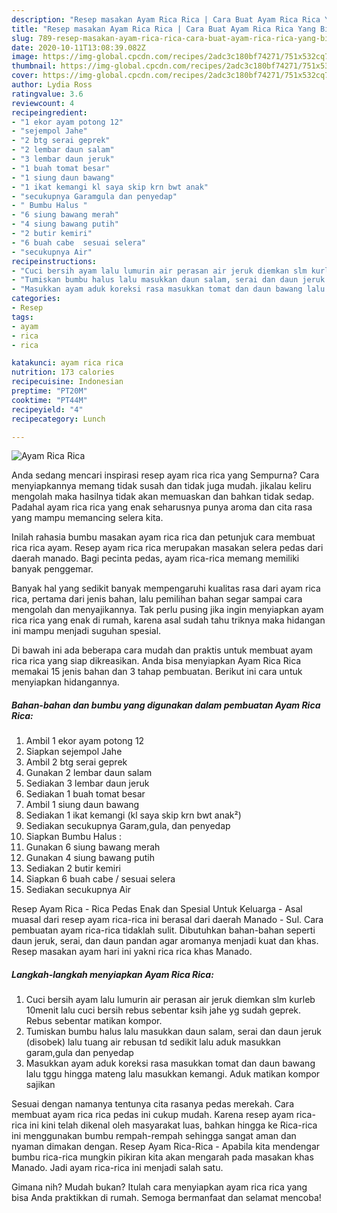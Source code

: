 ```yaml
---
description: "Resep masakan Ayam Rica Rica | Cara Buat Ayam Rica Rica Yang Bikin Ngiler"
title: "Resep masakan Ayam Rica Rica | Cara Buat Ayam Rica Rica Yang Bikin Ngiler"
slug: 789-resep-masakan-ayam-rica-rica-cara-buat-ayam-rica-rica-yang-bikin-ngiler
date: 2020-10-11T13:08:39.082Z
image: https://img-global.cpcdn.com/recipes/2adc3c180bf74271/751x532cq70/ayam-rica-rica-foto-resep-utama.jpg
thumbnail: https://img-global.cpcdn.com/recipes/2adc3c180bf74271/751x532cq70/ayam-rica-rica-foto-resep-utama.jpg
cover: https://img-global.cpcdn.com/recipes/2adc3c180bf74271/751x532cq70/ayam-rica-rica-foto-resep-utama.jpg
author: Lydia Ross
ratingvalue: 3.6
reviewcount: 4
recipeingredient:
- "1 ekor ayam potong 12"
- "sejempol Jahe"
- "2 btg serai geprek"
- "2 lembar daun salam"
- "3 lembar daun jeruk"
- "1 buah tomat besar"
- "1 siung daun bawang"
- "1 ikat kemangi kl saya skip krn bwt anak"
- "secukupnya Garamgula dan penyedap"
- " Bumbu Halus "
- "6 siung bawang merah"
- "4 siung bawang putih"
- "2 butir kemiri"
- "6 buah cabe  sesuai selera"
- "secukupnya Air"
recipeinstructions:
- "Cuci bersih ayam lalu lumurin air perasan air jeruk diemkan slm kurleb 10menit lalu cuci bersih rebus sebentar ksih jahe yg sudah geprek. Rebus sebentar matikan kompor."
- "Tumiskan bumbu halus lalu masukkan daun salam, serai dan daun jeruk (disobek) lalu tuang air rebusan td sedikit lalu aduk masukkan garam,gula dan penyedap"
- "Masukkan ayam aduk koreksi rasa masukkan tomat dan daun bawang lalu tggu hingga mateng lalu masukkan kemangi. Aduk matikan kompor sajikan"
categories:
- Resep
tags:
- ayam
- rica
- rica

katakunci: ayam rica rica 
nutrition: 173 calories
recipecuisine: Indonesian
preptime: "PT20M"
cooktime: "PT44M"
recipeyield: "4"
recipecategory: Lunch

---
```



![Ayam Rica Rica](https://img-global.cpcdn.com/recipes/2adc3c180bf74271/751x532cq70/ayam-rica-rica-foto-resep-utama.jpg)

Anda sedang mencari inspirasi resep ayam rica rica yang Sempurna? Cara menyiapkannya memang tidak susah dan tidak juga mudah. jikalau keliru mengolah maka hasilnya tidak akan memuaskan dan bahkan tidak sedap. Padahal ayam rica rica yang enak seharusnya punya aroma dan cita rasa yang mampu memancing selera kita.

Inilah rahasia bumbu masakan ayam rica rica dan petunjuk cara membuat rica rica ayam. Resep ayam rica rica merupakan masakan selera pedas dari daerah manado. Bagi pecinta pedas, ayam rica-rica memang memiliki banyak penggemar.

Banyak hal yang sedikit banyak mempengaruhi kualitas rasa dari ayam rica rica, pertama dari jenis bahan, lalu pemilihan bahan segar sampai cara mengolah dan menyajikannya. Tak perlu pusing jika ingin menyiapkan ayam rica rica yang enak di rumah, karena asal sudah tahu triknya maka hidangan ini mampu menjadi suguhan spesial.


Di bawah ini ada beberapa cara mudah dan praktis untuk membuat ayam rica rica yang siap dikreasikan. Anda bisa menyiapkan Ayam Rica Rica memakai 15 jenis bahan dan 3 tahap pembuatan. Berikut ini cara untuk menyiapkan hidangannya.

<!--inarticleads1-->

##### Bahan-bahan dan bumbu yang digunakan dalam pembuatan Ayam Rica Rica:

1. Ambil 1 ekor ayam potong 12
1. Siapkan sejempol Jahe
1. Ambil 2 btg serai geprek
1. Gunakan 2 lembar daun salam
1. Sediakan 3 lembar daun jeruk
1. Sediakan 1 buah tomat besar
1. Ambil 1 siung daun bawang
1. Sediakan 1 ikat kemangi (kl saya skip krn bwt anak²)
1. Sediakan secukupnya Garam,gula, dan penyedap
1. Siapkan  Bumbu Halus :
1. Gunakan 6 siung bawang merah
1. Gunakan 4 siung bawang putih
1. Sediakan 2 butir kemiri
1. Siapkan 6 buah cabe / sesuai selera
1. Sediakan secukupnya Air


Resep Ayam Rica - Rica Pedas Enak dan Spesial Untuk Keluarga - Asal muasal dari resep ayam rica-rica ini berasal dari daerah Manado - Sul. Cara pembuatan ayam rica-rica tidaklah sulit. Dibutuhkan bahan-bahan seperti daun jeruk, serai, dan daun pandan agar aromanya menjadi kuat dan khas. Resep masakan ayam hari ini yakni rica rica khas Manado. 

<!--inarticleads2-->

##### Langkah-langkah menyiapkan Ayam Rica Rica:

1. Cuci bersih ayam lalu lumurin air perasan air jeruk diemkan slm kurleb 10menit lalu cuci bersih rebus sebentar ksih jahe yg sudah geprek. Rebus sebentar matikan kompor.
1. Tumiskan bumbu halus lalu masukkan daun salam, serai dan daun jeruk (disobek) lalu tuang air rebusan td sedikit lalu aduk masukkan garam,gula dan penyedap
1. Masukkan ayam aduk koreksi rasa masukkan tomat dan daun bawang lalu tggu hingga mateng lalu masukkan kemangi. Aduk matikan kompor sajikan


Sesuai dengan namanya tentunya cita rasanya pedas merekah. Cara membuat ayam rica rica pedas ini cukup mudah. Karena resep ayam rica-rica ini kini telah dikenal oleh masyarakat luas, bahkan hingga ke Rica-rica ini menggunakan bumbu rempah-rempah sehingga sangat aman dan nyaman dimakan dengan. Resep Ayam Rica-Rica - Apabila kita mendengar bumbu rica-rica mungkin pikiran kita akan mengarah pada masakan khas Manado. Jadi ayam rica-rica ini menjadi salah satu. 

Gimana nih? Mudah bukan? Itulah cara menyiapkan ayam rica rica yang bisa Anda praktikkan di rumah. Semoga bermanfaat dan selamat mencoba!

